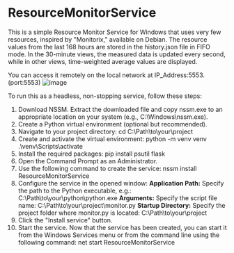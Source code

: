 # ResourceMonitorService
This is a simple Resource Monitor Service for Windows that uses very few resources, inspired by "Monitorix," available on Debian.
The resource values from the last 168 hours are stored in the history.json file in FIFO mode. 
In the 30-minute views, the measured data is updated every second, while in other views, time-weighted average values are displayed.


You can access it remotely on the local network at IP_Address:5553. (port:5553)
![image](https://github.com/user-attachments/assets/20eb1134-747b-4346-aef2-1117f9c9abd3)

To run this as a headless, non-stopping service, follow these steps:
1. Download NSSM. Extract the downloaded file and copy nssm.exe to an appropriate location on your system (e.g., C:\Windows\nssm.exe).
2. Create a Python virtual environment (optional but recommended).
3. Navigate to your project directory: cd C:\Path\to\your\project
4. Create and activate the virtual environment:
   python -m venv venv
   .\venv\Scripts\activate
5. Install the required packages: pip install psutil flask
6. Open the Command Prompt as an Administrator.
7. Use the following command to create the service: nssm install ResourceMonitorService
8. Configure the service in the opened window:
   **Application Path:** Specify the path to the Python executable, e.g.: C:\Path\to\your\python\python.exe
   **Arguments:** Specify the script file name: C:\Path\to\your\project\monitor.py
   **Startup Directory:** Specify the project folder where monitor.py is located: C:\Path\to\your\project
9. Click the "Install service" button.
10. Start the service. Now that the service has been created, you can start it from the Windows Services menu or from the command line using the following command: net start ResourceMonitorService

